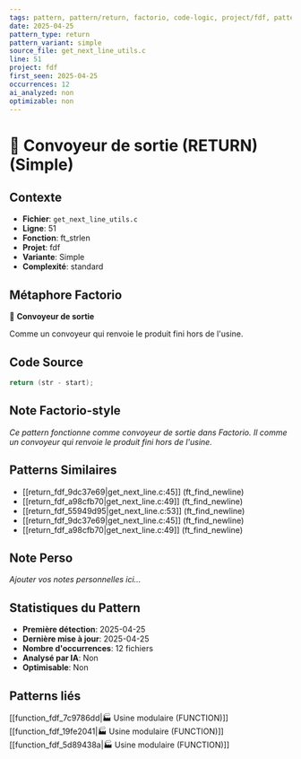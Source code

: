 ```yaml
---
tags: pattern, pattern/return, factorio, code-logic, project/fdf, pattern/variant/simple
date: 2025-04-25
pattern_type: return
pattern_variant: simple
source_file: get_next_line_utils.c
line: 51
project: fdf
first_seen: 2025-04-25
occurrences: 12
ai_analyzed: non
optimizable: non
---
```


# 🚚 Convoyeur de sortie (RETURN) (Simple)

## Contexte
- **Fichier**: `get_next_line_utils.c`
- **Ligne**: 51
- **Fonction**: ft_strlen
- **Projet**: fdf
- **Variante**: Simple
- **Complexité**: standard

## Métaphore Factorio
🚚 **Convoyeur de sortie**

Comme un convoyeur qui renvoie le produit fini hors de l'usine.

## Code Source
```c
return (str - start);
```

## Note Factorio-style
*Ce pattern fonctionne comme convoyeur de sortie dans Factorio. Il comme un convoyeur qui renvoie le produit fini hors de l'usine.*

## Patterns Similaires
- [[return_fdf_9dc37e69|get_next_line.c:45]] (ft_find_newline)
- [[return_fdf_a98cfb70|get_next_line.c:49]] (ft_find_newline)
- [[return_fdf_55949d95|get_next_line.c:53]] (ft_find_newline)
- [[return_fdf_9dc37e69|get_next_line.c:45]] (ft_find_newline)
- [[return_fdf_a98cfb70|get_next_line.c:49]] (ft_find_newline)

## Note Perso
*Ajouter vos notes personnelles ici...*

## Statistiques du Pattern
- **Première détection**: 2025-04-25
- **Dernière mise à jour**: 2025-04-25
- **Nombre d'occurrences**: 12 fichiers
- **Analysé par IA**: Non
- **Optimisable**: Non

## Patterns liés
[[function_fdf_7c9786dd|🏭 Usine modulaire (FUNCTION)]]
[[function_fdf_19fe2041|🏭 Usine modulaire (FUNCTION)]]
[[function_fdf_5d89438a|🏭 Usine modulaire (FUNCTION)]]
